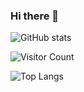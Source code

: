 ### Hi there 👋


![GitHub stats](https://github-readme-stats.vercel.app/api?username=Kyriection&show_icons=true&theme=vue)

![Visitor Count](https://profile-counter.glitch.me/Kyriection/count.svg)

![Top Langs](https://github-readme-stats.vercel.app/api/top-langs/?username=Kyriection&layout=compact&theme=vue)





<!--
**Kyriection/Kyriection** is a ✨ _special_ ✨ repository because its `README.md` (this file) appears on your GitHub profile.

Here are some ideas to get you started:

- 🔭 I’m currently working on ...
- 🌱 I’m currently learning ...
- 👯 I’m looking to collaborate on ...
- 🤔 I’m looking for help with ...
- 💬 Ask me about ...
- 📫 How to reach me: ...
- 😄 Pronouns: ...
- ⚡ Fun fact: ...
-->
